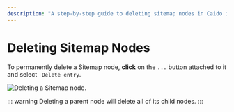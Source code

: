 ```yaml
---
description: "A step-by-step guide to deleting sitemap nodes in Caido including parent and child node deletion with permanent removal warnings."
---
```


# Deleting Sitemap Nodes

To permanently delete a Sitemap node, **click** on the `...` button attached to it and select <code><Icon icon="fas fa-trash" /> Delete entry</code>.

<img alt="Deleting a Sitemap node." src="/_images/sitemap_delete.png" center>

::: warning
Deleting a parent node will delete all of its child nodes.
:::
